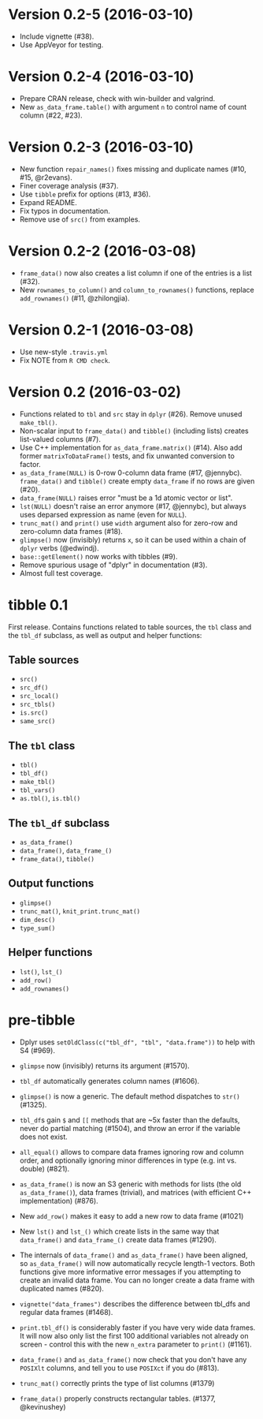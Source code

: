 Version 0.2-5 (2016-03-10)
===

- Include vignette (#38).
- Use AppVeyor for testing.


Version 0.2-4 (2016-03-10)
===

- Prepare CRAN release, check with win-builder and valgrind.
- New `as_data_frame.table()` with argument `n` to control name of count column (#22, #23).


Version 0.2-3 (2016-03-10)
===

- New function `repair_names()` fixes missing and duplicate names (#10, #15, @r2evans).
- Finer coverage analysis (#37).
- Use `tibble` prefix for options (#13, #36).
- Expand README.
- Fix typos in documentation.
- Remove use of `src()` from examples.


Version 0.2-2 (2016-03-08)
===

- `frame_data()` now also creates a list column if one of the entries is a list (#32).
- New `rownames_to_column()` and `column_to_rownames()` functions, replace `add_rownames()` (#11, @zhilongjia).


Version 0.2-1 (2016-03-08)
===

- Use new-style `.travis.yml`
- Fix NOTE from `R CMD check`.


Version 0.2 (2016-03-02)
===

- Functions related to `tbl` and `src` stay in `dplyr` (#26). Remove unused `make_tbl()`.
- Non-scalar input to `frame_data()` and `tibble()` (including lists) creates list-valued columns (#7).
- Use C++ implementation for `as_data_frame.matrix()` (#14). Also add former `matrixToDataFrame()` tests, and fix unwanted conversion to factor.
- `as_data_frame(NULL)` is 0-row 0-column data frame (#17, @jennybc). `frame_data()` and `tibble()` create empty `data_frame` if no rows are given (#20).
- `data_frame(NULL)` raises error "must be a 1d atomic vector or list".
- `lst(NULL)` doesn't raise an error anymore (#17, @jennybc), but always uses deparsed expression as name (even for `NULL`).
- `trunc_mat()` and `print()` use `width` argument also for zero-row and zero-column data frames (#18).
- `glimpse()` now (invisibly) returns `x`, so it can be used within a chain of `dplyr` verbs (@edwindj).
- `base::getElement()` now works with tibbles (#9).
- Remove spurious usage of "dplyr" in documentation (#3).
- Almost full test coverage.


tibble 0.1
==========

First release. Contains functions related to table sources, the `tbl` class and the `tbl_df` subclass, as well as output and helper functions:

## Table sources

- `src()`
- `src_df()`
- `src_local()`
- `src_tbls()`
- `is.src()`
- `same_src()`


## The `tbl` class

- `tbl()`
- `tbl_df()`
- `make_tbl()`
- `tbl_vars()`
- `as.tbl()`, `is.tbl()`


## The `tbl_df` subclass

- `as_data_frame()`
- `data_frame()`, `data_frame_()`
- `frame_data()`, `tibble()`


## Output functions

- `glimpse()`
- `trunc_mat()`, `knit_print.trunc_mat()`
- `dim_desc()`
- `type_sum()`


## Helper functions

- `lst()`, `lst_()`
- `add_row()`
- `add_rownames()`


pre-tibble
==========

* Dplyr uses `setOldClass(c("tbl_df", "tbl", "data.frame"))` to help with S4 
  (#969).

*  `glimpse` now (invisibly) returns its argument (#1570).

* `tbl_df` automatically generates column names (#1606).

* `glimpse()` is now a generic. The default method dispatches to `str()`
  (#1325).

* `tbl_df`s gain `$` and `[[` methods that are ~5x faster than the defaults,
  never do partial matching (#1504), and throw an error if the variable
  does not exist.

* `all_equal()` allows to compare data frames ignoring row and column order,
  and optionally ignoring minor differences in type (e.g. int vs. double)
  (#821).

* `as_data_frame()` is now an S3 generic with methods for lists (the old
  `as_data_frame()`), data frames (trivial), and matrices (with efficient
  C++ implementation) (#876).

* New `add_row()` makes it easy to add a new row to data frame (#1021)

* New `lst()` and `lst_()` which create lists in the same way that
  `data_frame()` and `data_frame_()` create data frames (#1290).

* The internals of `data_frame()` and `as_data_frame()` have been aligned,
  so `as_data_frame()` will now automatically recycle length-1 vectors.
  Both functions give more informative error messages if you attempting to
  create an invalid data frame. You can no longer create a data frame with
  duplicated names (#820).

* `vignette("data_frames")` describes the difference between tbl_dfs and
  regular data frames (#1468).

* `print.tbl_df()` is considerably faster if you have very wide data frames.
  It will now also only list the first 100 additional variables not already
  on screen - control this with the new `n_extra` parameter to `print()`
  (#1161).

* `data_frame()` and `as_data_frame()` now check that you don't have any
  `POSIXlt` columns, and tell you to use `POSIXct` if you do (#813).

* `trunc_mat()` correctly prints the type of list columns (#1379)

* `frame_data()` properly constructs rectangular tables. (#1377, @kevinushey)
